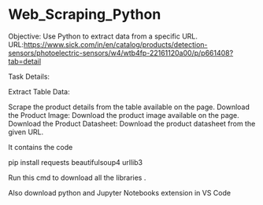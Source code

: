 # Web_Scraping_Python


Objective: Use Python to extract data from a specific URL.
URL:https://www.sick.com/in/en/catalog/products/detection-sensors/photoelectric-sensors/w4/wtb4fp-22161120a00/p/p661408?tab=detail

Task Details:

Extract Table Data:

Scrape the product details from the table available on the page.
Download the Product Image: Download the product image available on the page.
Download the Product Datasheet: Download the product datasheet from the given URL.

It contains the code 

pip install requests beautifulsoup4 urllib3

Run this cmd to download all the libraries .

Also download python and Jupyter Notebooks extension in VS Code
